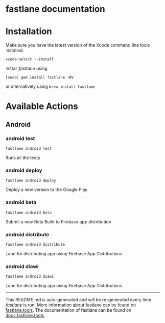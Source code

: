 fastlane documentation
================
# Installation

Make sure you have the latest version of the Xcode command line tools installed:

```
xcode-select --install
```

Install _fastlane_ using
```
[sudo] gem install fastlane -NV
```
or alternatively using `brew install fastlane`

# Available Actions
## Android
### android test
```
fastlane android test
```
Runs all the tests
### android deploy
```
fastlane android deploy
```
Deploy a new version to the Google Play
### android beta
```
fastlane android beta
```
Submit a new Beta Build to Firebase app distribution
### android distribute
```
fastlane android distribute
```
Lane for distributing app using Firebase App Distributions
### android diawi
```
fastlane android diawi
```
Lane for distributing app using Firebase App Distributions

----

This README.md is auto-generated and will be re-generated every time [_fastlane_](https://fastlane.tools) is run.
More information about fastlane can be found on [fastlane.tools](https://fastlane.tools).
The documentation of fastlane can be found on [docs.fastlane.tools](https://docs.fastlane.tools).
